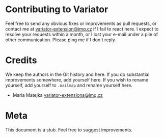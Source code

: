 # Contributing to Variator

Feel free to send any obvious fixes or improvements as pull requests, or contact me
at [variator-extension@jmq.cz](mailto:variator-extension@jmq.cz) if I fail to react here.
I expect to resolve your requests within a month, or I lost your e-mail under a
pile of other communication. Please ping me if I don't reply.

# Credits

We keep the authors in the Git history and here. If you do substantial
improvements somewhere, add yourself here. If you wish to rename
yourself, add yourself to `.mailmap` and rename yourself here.

- Maria Matejka <variator-extensions@jmq.cz>

# Meta

This document is a stub. Feel free to suggest improvements.

